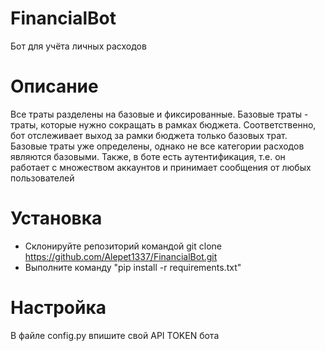# FinancialBot
Бот для учёта личных расходов
# Описание
Все траты разделены на базовые и фиксированные. Базовые траты - траты, которые нужно сокращать в рамках бюджета. Соответственно, бот отслеживает выход за рамки бюджета только базовых трат. Базовые траты уже определены, однако не все категории расходов являются базовыми. Также, в боте есть аутентификация, т.е. он работает с множеством аккаунтов и принимает сообщения от любых пользователей
# Установка
* Склонируйте репозиторий командой git clone https://github.com/Alepet1337/FinancialBot.git
* Выполните команду "pip install -r requirements.txt"
# Настройка
В файле config.py впишите свой API TOKEN бота

